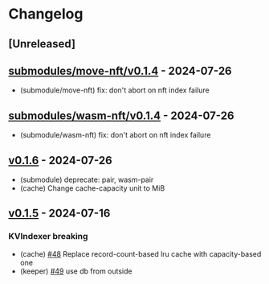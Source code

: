 <!--
Guiding Principles:

Changelogs are for humans, not machines.
There should be an entry for every single version.
The same types of changes should be grouped.
Versions and sections should be linkable.
The latest version comes first.
The release date of each version is displayed.
Mention whether you follow Semantic Versioning.

Usage:

Change log entries are to be added to the Unreleased section under the
appropriate stanza (see below). Each entry is required to include a tag and
the Github issue reference in the following format:

* (<tag>) \#<issue-number> message

The tag should consist of where the change is being made ex. (x/staking), (store)
The issue numbers will later be link-ified during the release process so you do
not have to worry about including a link manually, but you can if you wish.

Types of changes (Stanzas):

"Features" for new features.
"Improvements" for changes in existing functionality.
"Deprecated" for soon-to-be removed features.
"Bug Fixes" for any bug fixes.
"KVIndexer Breaking" for breaking KVIndexer module.
"Submodule Breaking" for breaking submodules
Ref: https://keepachangelog.com/en/1.0.0/
-->

# Changelog

## [Unreleased]

## [submodules/move-nft/v0.1.4](https://github.com/initia-labs/kvindexer/releases/tag/submodules/move-nft/v0.1.4) - 2024-07-26

* (submodule/move-nft) fix: don't abort on nft index failure

## [submodules/wasm-nft/v0.1.4](https://github.com/initia-labs/kvindexer/releases/tag/submodules/wasm-nft/v0.1.4) - 2024-07-26

* (submodule/wasm-nft) fix: don't abort on nft index failure

## [v0.1.6](https://github.com/initia-labs/kvindexer/releases/tag/v0.1.6) - 2024-07-26

* (submodule) deprecate: pair, wasm-pair
* (cache) Change cache-capacity unit to MiB

## [v0.1.5](https://github.com/initia-labs/kvindexer/releases/tag/v0.1.5) - 2024-07-16

### KVIndexer breaking 

* (cache) [#48](https://github.com/initia-labs/kvindexer/pull/48) Replace record-count-based lru cache with capacity-based one
* (keeper) [#49](https://github.com/initia-labs/kvindexer/pull/49) use db from outside
